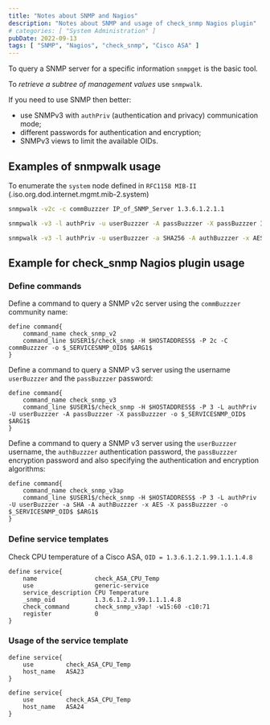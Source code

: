 ```yaml
---
title: "Notes about SNMP and Nagios"
description: "Notes about SNMP and usage of check_snmp Nagios plugin"
# categories: [ "System Administration" ]
pubDate: 2022-09-13
tags: [ "SNMP", "Nagios", "check_snmp", "Cisco ASA" ]
---
```


To query a SNMP server for a specific information `snmpget` is the basic tool.

To *retrieve a subtree of management values* use `snmpwalk`.

If you need to use SNMP then better:

- use SNMPv3 with `authPriv` (authentication and privacy) communication mode;
- different passwords for authentication and encryption;
- SNMPv3 views to limit the available OIDs.

## Examples of snmpwalk usage

To enumerate the `system` node defined in `RFC1158 MIB-II` (.iso.org.dod.internet.mgmt.mib-2.system)

```sh
snmpwalk -v2c -c commBuzzzer IP_of_SNMP_Server 1.3.6.1.2.1.1

snmpwalk -v3 -l authPriv -u userBuzzzer -A passBuzzzer -X passBuzzzer IP_of_SNMP_Server 1.3.6.1.2.1.1

snmpwalk -v3 -l authPriv -u userBuzzzer -a SHA256 -A authBuzzzer -x AES -X passBuzzzer IP_of_SNMP_Server 1.3.6.1.2.1.1
```

## Example for check_snmp Nagios plugin usage

### Define commands

Define a command to query a SNMP v2c server using the `commBuzzzer` community name:

```shell
define command{
    command_name check_snmp_v2
    command_line $USER1$/check_snmp -H $HOSTADDRESS$ -P 2c -C commBuzzzer -o $_SERVICESNMP_OID$ $ARG1$
}
```

Define a command to query a SNMP v3 server using the username `userBuzzzer` and the `passBuzzzer` password:

```shell
define command{
    command_name check_snmp_v3
    command_line $USER1$/check_snmp -H $HOSTADDRESS$ -P 3 -L authPriv -U userBuzzzer -A passBuzzzer -X passBuzzzer -o $_SERVICESNMP_OID$ $ARG1$
}
```

Define a command to query a SNMP v3 server using the `userBuzzzer` username, the `authBuzzzer` authentication password, the `passBuzzzer` encryption password and also specifying the authentication and encryption algorithms:

```shell
define command{
    command_name check_snmp_v3ap
    command_line $USER1$/check_snmp -H $HOSTADDRESS$ -P 3 -L authPriv -U userBuzzzer -a SHA -A authBuzzzer -x AES -X passBuzzzer -o $_SERVICESNMP_OID$ $ARG1$
}
```

### Define service templates

Check CPU temperature of a Cisco ASA,  `OID = 1.3.6.1.2.1.99.1.1.1.4.8`

```shell
define service{
    name                check_ASA_CPU_Temp
    use                 generic-service
    service_description CPU Temperature
    _snmp_oid           1.3.6.1.2.1.99.1.1.1.4.8
    check_command       check_snmp_v3ap! -w15:60 -c10:71
    register            0
}
```

### Usage of the service template

```shell
define service{
    use         check_ASA_CPU_Temp
    host_name   ASA23
}

define service{
    use         check_ASA_CPU_Temp
    host_name   ASA24
}
```
